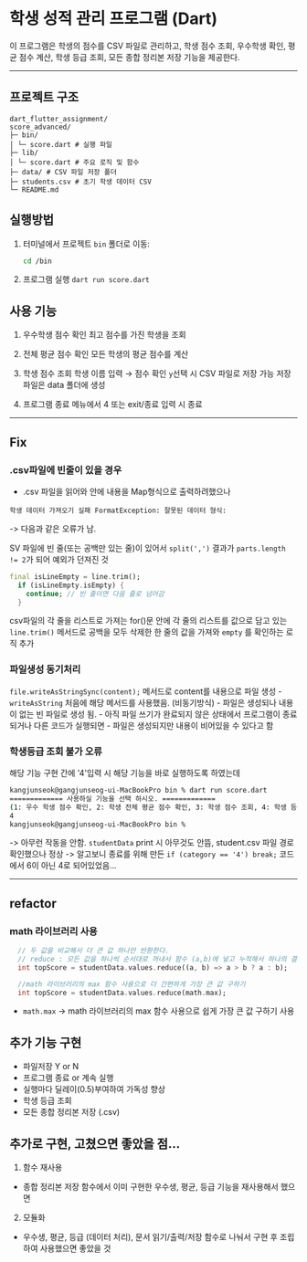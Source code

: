 # 학생 성적 관리 프로그램 (Dart)

이 프로그램은 학생의 점수를 CSV 파일로 관리하고, 학생 점수 조회, 우수학생 확인, 평균 점수 계산, 학생 등급 조회, 모든 종합 정리본 저장 기능을 제공한다.

---

## 프로젝트 구조

```
dart_flutter_assignment/
score_advanced/
├─ bin/
│ └─ score.dart # 실행 파일
├─ lib/
│ └─ score.dart # 주요 로직 및 함수
├─ data/ # CSV 파일 저장 폴더
├─ students.csv # 초기 학생 데이터 CSV
└─ README.md
```

## 실행방법

1. 터미널에서 프로젝트 `bin` 폴더로 이동:
   ```bash
   cd /bin
   ```
2. 프로그램 실행
   `dart run score.dart`

## 사용 기능

1. 우수학생 점수 확인
   최고 점수를 가진 학생을 조회

2. 전체 평균 점수 확인
   모든 학생의 평균 점수를 계산

3. 학생 점수 조회
   학생 이름 입력 → 점수 확인
   `y`선택 시 CSV 파일로 저장 가능
   저장 파일은 data 폴더에 생성

4. 프로그램 종료
   메뉴에서 4 또는 exit/종료 입력 시 종료

---

## Fix

### .csv파일에 빈줄이 있을 경우

- .csv 파일을 읽어와 안에 내용을 Map형식으로 출력하려했으나

```
학생 데이터 가져오기 실패 FormatException: 잘못된 데이터 형식:
```

-> 다음과 같은 오류가 남.

SV 파일에 빈 줄(또는 공백만 있는 줄)이 있어서 `split(',')` 결과가 `parts.length != 2`가 되어 예외가 던져진 것

```dart
final isLineEmpty = line.trim();
  if (isLineEmpty.isEmpty) {
    continue; // 빈 줄이면 다음 줄로 넘어감
  }
```

csv파일의 각 줄을 리스트로 가져는 for()문 안에 각 줄의 리스트를 값으로 담고 있는 `line.trim()` 메서드로 공백을 모두 삭제한 한 줄의 값을 가져와 `empty` 를 확인하는 로직 추가

### 파일생성 동기처리

`file.writeAsStringSync(content);` 메서드로 content를 내용으로 파일 생성 - `writeAsString` 처음에 해당 메서드를 사용했음. (비동기방식) - 파일은 생성되나 내용이 없는 빈 파일로 생성 됨. - 아직 파일 쓰기가 완료되지 않은 상태에서 프로그램이 종료되거나 다른 코드가 실행되면 - 파일은 생성되지만 내용이 비어있을 수 있다고 함

### 학생등급 조회 불가 오류

해당 기능 구현 간에 '4'입력 시 해당 기능을 바로 실행하도록 하였는데

```bash
kangjunseok@gangjunseog-ui-MacBookPro bin % dart run score.dart
============= 사용하실 기능을 선택 하시오. =============
(1: 우수 학생 점수 확인, 2: 학생 전체 평균 점수 확인, 3: 학생 점수 조회, 4: 학생 등급 조회, 5: 종료)
4
kangjunseok@gangjunseog-ui-MacBookPro bin %
```

-> 아무런 작동을 안함.
`studentData` print 시 아무것도 안뜸, student.csv 파일 경로 확인했으나 정상
-> 알고보니 종료를 위해 만든 `if (category == '4') break;` 코드에서 6이 아닌 4로 되어있었음...

---

## refactor

### math 라이브러리 사용

```dart
  // 두 값을 비교해서 더 큰 값 하나만 반환한다.
  // reduce : 모든 값을 하나씩 순서대로 꺼내서 함수 (a,b)에 넣고 누적해서 하나의 결과를 만든다
  int topScore = studentData.values.reduce((a, b) => a > b ? a : b);

  //math 라이브러리의 max 함수 사용으로 더 간편하게 가장 큰 값 구하기
  int topScore = studentData.values.reduce(math.max);
```

- `math.max` → math 라이브러리의 max 함수 사용으로 쉽게 가장 큰 값 구하기 사용

## 추가 기능 구현

- 파일저장 Y or N
- 프로그램 종료 or 계속 실행
- 실행마다 딜레이(0.5)부여하여 가독성 향상
- 학생 등급 조회
- 모든 종합 정리본 저장 (.csv)

## 추가로 구현, 고쳤으면 좋았을 점...

1.  함수 재사용

- 종합 정리본 저장 함수에서 이미 구현한 우수생, 평균, 등급 기능을 재사용해서 했으면

2. 모듈화

- 우수생, 평균, 등급 (데이터 처리), 문서 읽기/출력/저장 함수로 나눠서 구현 후 조립하여 사용했으면 좋았을 것
